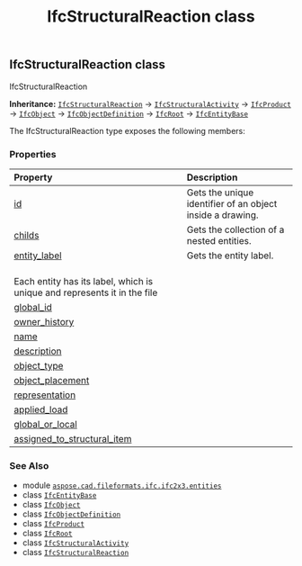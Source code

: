 ﻿---
title: IfcStructuralReaction class
second_title: Aspose.CAD for Python via .NET API References
description: 
type: docs
weight: 5620
url: /python-net/aspose.cad.fileformats.ifc.ifc2x3.entities/ifcstructuralreaction/
is_root: false
---

## IfcStructuralReaction class

IfcStructuralReaction



**Inheritance:** [`IfcStructuralReaction`](/cad/python-net/aspose.cad.fileformats.ifc.ifc2x3.entities/ifcstructuralreaction) → 
[`IfcStructuralActivity`](/cad/python-net/aspose.cad.fileformats.ifc.ifc2x3.entities/ifcstructuralactivity) → 
[`IfcProduct`](/cad/python-net/aspose.cad.fileformats.ifc.ifc2x3.entities/ifcproduct) → 
[`IfcObject`](/cad/python-net/aspose.cad.fileformats.ifc.ifc2x3.entities/ifcobject) → 
[`IfcObjectDefinition`](/cad/python-net/aspose.cad.fileformats.ifc.ifc2x3.entities/ifcobjectdefinition) → 
[`IfcRoot`](/cad/python-net/aspose.cad.fileformats.ifc.ifc2x3.entities/ifcroot) → 
[`IfcEntityBase`](/cad/python-net/aspose.cad.fileformats.ifc/ifcentitybase)



The IfcStructuralReaction type exposes the following members:

### Properties
| Property | Description |
| :- | :- |
| [id](/cad/python-net/aspose.cad.fileformats.ifc.ifc2x3.entities/ifcstructuralreaction/id) | Gets the unique identifier of an object inside a drawing. |
| [childs](/cad/python-net/aspose.cad.fileformats.ifc.ifc2x3.entities/ifcstructuralreaction/childs) | Gets the collection of a nested entities. |
| [entity_label](/cad/python-net/aspose.cad.fileformats.ifc.ifc2x3.entities/ifcstructuralreaction/entity_label) | Gets the entity label.<br/>Each entity has its label, which is unique and represents it in the file |
| [global_id](/cad/python-net/aspose.cad.fileformats.ifc.ifc2x3.entities/ifcstructuralreaction/global_id) |  |
| [owner_history](/cad/python-net/aspose.cad.fileformats.ifc.ifc2x3.entities/ifcstructuralreaction/owner_history) |  |
| [name](/cad/python-net/aspose.cad.fileformats.ifc.ifc2x3.entities/ifcstructuralreaction/name) |  |
| [description](/cad/python-net/aspose.cad.fileformats.ifc.ifc2x3.entities/ifcstructuralreaction/description) |  |
| [object_type](/cad/python-net/aspose.cad.fileformats.ifc.ifc2x3.entities/ifcstructuralreaction/object_type) |  |
| [object_placement](/cad/python-net/aspose.cad.fileformats.ifc.ifc2x3.entities/ifcstructuralreaction/object_placement) |  |
| [representation](/cad/python-net/aspose.cad.fileformats.ifc.ifc2x3.entities/ifcstructuralreaction/representation) |  |
| [applied_load](/cad/python-net/aspose.cad.fileformats.ifc.ifc2x3.entities/ifcstructuralreaction/applied_load) |  |
| [global_or_local](/cad/python-net/aspose.cad.fileformats.ifc.ifc2x3.entities/ifcstructuralreaction/global_or_local) |  |
| [assigned_to_structural_item](/cad/python-net/aspose.cad.fileformats.ifc.ifc2x3.entities/ifcstructuralreaction/assigned_to_structural_item) |  |



### See Also
* module [`aspose.cad.fileformats.ifc.ifc2x3.entities`](..)
* class [`IfcEntityBase`](/cad/python-net/aspose.cad.fileformats.ifc/ifcentitybase)
* class [`IfcObject`](/cad/python-net/aspose.cad.fileformats.ifc.ifc2x3.entities/ifcobject)
* class [`IfcObjectDefinition`](/cad/python-net/aspose.cad.fileformats.ifc.ifc2x3.entities/ifcobjectdefinition)
* class [`IfcProduct`](/cad/python-net/aspose.cad.fileformats.ifc.ifc2x3.entities/ifcproduct)
* class [`IfcRoot`](/cad/python-net/aspose.cad.fileformats.ifc.ifc2x3.entities/ifcroot)
* class [`IfcStructuralActivity`](/cad/python-net/aspose.cad.fileformats.ifc.ifc2x3.entities/ifcstructuralactivity)
* class [`IfcStructuralReaction`](/cad/python-net/aspose.cad.fileformats.ifc.ifc2x3.entities/ifcstructuralreaction)
